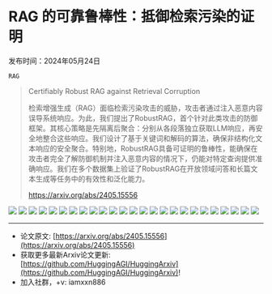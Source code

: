 # RAG 的可靠鲁棒性：抵御检索污染的证明
发布时间：2024年05月24日

`RAG`
> Certifiably Robust RAG against Retrieval Corruption
>
> 检索增强生成（RAG）面临检索污染攻击的威胁，攻击者通过注入恶意内容误导系统响应。为此，我们提出了RobustRAG，首个针对此类攻击的防御框架。其核心策略是先隔离后聚合：分别从各段落独立获取LLM响应，再安全地整合这些响应。我们设计了基于关键词和解码的算法，确保非结构化文本响应的安全聚合。特别地，RobustRAG具备可证明的鲁棒性，能确保在攻击者完全了解防御机制并注入恶意内容的情况下，仍能对特定查询提供准确响应。我们在多个数据集上验证了RobustRAG在开放领域问答和长篇文本生成等任务中的有效性和泛化能力。
>
> https://arxiv.org/abs/2405.15556

![](https://raw.githubusercontent.com/HuggingAGI/HuggingArxiv/main/paper_images/2405.15556/x1.png)
![](https://raw.githubusercontent.com/HuggingAGI/HuggingArxiv/main/paper_images/2405.15556/x2.png)
![](https://raw.githubusercontent.com/HuggingAGI/HuggingArxiv/main/paper_images/2405.15556/x3.png)
![](https://raw.githubusercontent.com/HuggingAGI/HuggingArxiv/main/paper_images/2405.15556/x4.png)
![](https://raw.githubusercontent.com/HuggingAGI/HuggingArxiv/main/paper_images/2405.15556/x5.png)
![](https://raw.githubusercontent.com/HuggingAGI/HuggingArxiv/main/paper_images/2405.15556/x6.png)
![](https://raw.githubusercontent.com/HuggingAGI/HuggingArxiv/main/paper_images/2405.15556/x7.png)
![](https://raw.githubusercontent.com/HuggingAGI/HuggingArxiv/main/paper_images/2405.15556/x8.png)
![](https://raw.githubusercontent.com/HuggingAGI/HuggingArxiv/main/paper_images/2405.15556/x9.png)
![](https://raw.githubusercontent.com/HuggingAGI/HuggingArxiv/main/paper_images/2405.15556/x10.png)
![](https://raw.githubusercontent.com/HuggingAGI/HuggingArxiv/main/paper_images/2405.15556/x11.png)
![](https://raw.githubusercontent.com/HuggingAGI/HuggingArxiv/main/paper_images/2405.15556/x12.png)
![](https://raw.githubusercontent.com/HuggingAGI/HuggingArxiv/main/paper_images/2405.15556/x13.png)
![](https://raw.githubusercontent.com/HuggingAGI/HuggingArxiv/main/paper_images/2405.15556/x14.png)
![](https://raw.githubusercontent.com/HuggingAGI/HuggingArxiv/main/paper_images/2405.15556/x15.png)
![](https://raw.githubusercontent.com/HuggingAGI/HuggingArxiv/main/paper_images/2405.15556/x16.png)
![](https://raw.githubusercontent.com/HuggingAGI/HuggingArxiv/main/paper_images/2405.15556/x17.png)
![](https://raw.githubusercontent.com/HuggingAGI/HuggingArxiv/main/paper_images/2405.15556/x18.png)
![](https://raw.githubusercontent.com/HuggingAGI/HuggingArxiv/main/paper_images/2405.15556/x19.png)
![](https://raw.githubusercontent.com/HuggingAGI/HuggingArxiv/main/paper_images/2405.15556/x20.png)
![](https://raw.githubusercontent.com/HuggingAGI/HuggingArxiv/main/paper_images/2405.15556/x21.png)
![](https://raw.githubusercontent.com/HuggingAGI/HuggingArxiv/main/paper_images/2405.15556/x22.png)
![](https://raw.githubusercontent.com/HuggingAGI/HuggingArxiv/main/paper_images/2405.15556/x23.png)
![](https://raw.githubusercontent.com/HuggingAGI/HuggingArxiv/main/paper_images/2405.15556/x24.png)
![](https://raw.githubusercontent.com/HuggingAGI/HuggingArxiv/main/paper_images/2405.15556/x25.png)

<hr />

- 论文原文: [https://arxiv.org/abs/2405.15556](https://arxiv.org/abs/2405.15556)
- 获取更多最新Arxiv论文更新: [https://github.com/HuggingAGI/HuggingArxiv](https://github.com/HuggingAGI/HuggingArxiv)!
- 加入社群，+v: iamxxn886